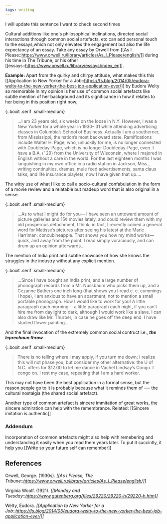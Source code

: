 ```yaml
---
tags: writing
---
```

I will update this sentence
I want to check second times


Cultural additions like one's philosophical inclinations, directed social interactions through common social artefacts, etc can add personal touch to the essays,which not only elevates the engagement but also the life expectancy of an essay. Take any essay by Orwell from [[As I Please::https://www.orwell.ru/library/articles/As_I_Please/english/]] during his time in The Tribune, or his other [[essays::https://www.orwell.ru/library/essays/index_en]].

**Example:** Apart from the quirky and chirpy attitude, what makes this this [[Application to New Yorker for a Job::https://fs.blog/2014/05/eudora-welty-to-the-new-yorker-the-best-job-application-ever/]] by Eudora Welty so memorable in my opinion is her use of common social artefacts like subtle mention of her background and its significance in how it relates to her being in this position right now;

{:.boxit .serif .small-medium}

> ...I am 23 years old, six weeks on the loose in N.Y. However, I was a New Yorker for a whole year in 1930– 31 while attending advertising classes in Columbia’s School of Business. Actually I am a southerner, from Mississippi, the nation’s most backward state. Ramifications include Walter H. Page, who, unluckily for me, is no longer connected with Doubleday-Page, which is no longer Doubleday-Page, even. I have a B.A. (’ 29) from the University of Wisconsin, where I majored in English without a care in the world. For the last eighteen months I was languishing in my own office in a radio station in Jackson, Miss., writing continuities, dramas, mule feed advertisements, santa claus talks, and life insurance playlets; now I have given that up....

The witty use of what I like to call a socio-cultural confabulation in the form of a movie review and a relatable but madeup word that is also original in a sense.

{:.boxit .serif .small-medium}

> ...As to what I might do for you— I have seen an untoward amount of picture galleries and 15¢ movies lately, and could review them with my old prosperous detachment, I think; in fact, I recently coined a general word for Matisse’s pictures after seeing his latest at the Marie Harriman: concubineapple. That shows you how my mind works—quick, and away from the point. I read simply voraciously, and can drum up an opinion afterwards...

The mention of India print and subtle showcase of how she knows the struggles in the industry without any explicit mention.

{:.boxit .serif .small-medium}

> ...Since I have bought an India print, and a large number of phonograph records from a Mr. Nussbaum who picks them up, and a Cezanne Bathers one inch long (that shows you I read e. e. cummings I hope), I am anxious to have an apartment, not to mention a small portable phonograph. How I would like to work for you! A little paragraph each morning— a little paragraph each night, if you can’t hire me from daylight to dark, although I would work like a slave. I can also draw like Mr. Thurber, in case he goes off the deep end. I have studied flower painting...

And the final invocation of the extremely common social contruct i.e., **_the leprechaun throw._**

{:.boxit .serif .small-medium}

> There is no telling where I may apply, if you turn me down; I realize this will not phase you, but consider my other alternative: the U of N.C. offers for \$12.00 to let me dance in Vachel Lindsay’s Congo. I congo on. I rest my case, repeating that I am a hard worker.

This may not have been the best application in a formal sense, but the reason people go to it is probably because what it reminds them of --- the cultural nostalgia (the shared social artefact).

Another type of common artefact is sincere immitation of great works, the sincere admiration can help with the remembrance. Related: [[Sincere imitation is authentic]]

### Addendum

Incorporation of common artefacts might also help with remebering and understanding it easily when you read them years later. To put it succintly, it help you [[Write so your future self can remember]]

## References

Orwell, George. (1930s). _[[As I Please, The Tribune::https://www.orwell.ru/library/articles/As_I_Please/english/]]_

Virginia Woolf. (1921). _[[Monday and Tuesday::https://www.gutenberg.org/files/29220/29220-h/29220-h.htm]]_

Welty, Eudora. _[[Application to New Yorker for a Job::https://fs.blog/2014/05/eudora-welty-to-the-new-yorker-the-best-job-application-ever/]]_
